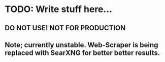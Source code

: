 # TODO: Write stuff here...

## DO NOT USE! NOT FOR PRODUCTION
## Note; currently unstable. Web-Scraper is being replaced with SearXNG for better better results.